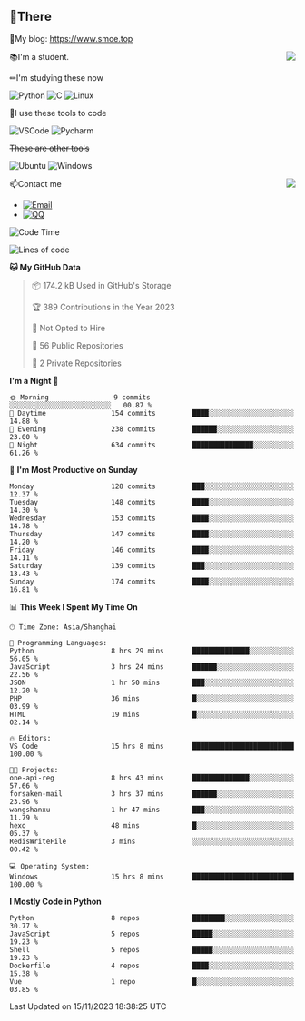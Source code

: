 
## 👏There

📰My blog: https://www.smoe.top

<img align="right" src="https://github-readme-stats.vercel.app/api/top-langs/?username=AkashiCoin"/>


📚I'm a student.

✏I'm studying these now

![Python](https://img.shields.io/badge/-Python-blue?style=flat-square&logo=Python&logoColor=fff)
![C](https://img.shields.io/badge/-C-585858?style=flat-square&logo=C&logoColor=fff)
![Linux](https://img.shields.io/badge/-Linux-black?style=flat-square&logo=Linux&logoColor=fff)

🔨I use these tools to code

![VSCode](https://img.shields.io/badge/-VSCode-blue?style=flat-square&logo=visualstudiocode&logoColor=fff)
![Pycharm](https://img.shields.io/badge/-Pycharm-green?style=flat-square&logo=pycharm&logoColor=fff)

 ~~These are other tools~~

![Ubuntu](https://img.shields.io/badge/-Ubuntu-orange?style=flat-square&logo=Ubuntu&logoColor=fff)
![Windows](https://img.shields.io/badge/-Windows-blue?style=flat-square&logo=Windows&logoColor=fff)

<img align="right" src="https://github-readme-stats.vercel.app/api?username=AkashiCoin" />


📫Contact me

* [![Email](https://img.shields.io/badge/Email-l1040186796@gmail.com-1?style=social&logoColor=fff)](mailto:l1040186796@gmail.com)
* [![QQ](https://img.shields.io/badge/QQ-1040186796-1?style=social&logoColor=fff)](tencent://AddContact/?fromId=45&fromSubId=1&subcmd=all&uin=1040186796&website=www.oicqzone.com)

<!--START_SECTION:waka-->
![Code Time](http://img.shields.io/badge/Code%20Time-991%20hrs%208%20mins-blue)

![Lines of code](https://img.shields.io/badge/From%20Hello%20World%20I%27ve%20Written-242.3%20thousand%20lines%20of%20code-blue)

**🐱 My GitHub Data** 

> 📦 174.2 kB Used in GitHub's Storage 
 > 
> 🏆 389 Contributions in the Year 2023
 > 
> 🚫 Not Opted to Hire
 > 
> 📜 56 Public Repositories 
 > 
> 🔑 2 Private Repositories 
 > 
**I'm a Night 🦉** 

```text
🌞 Morning                9 commits           ░░░░░░░░░░░░░░░░░░░░░░░░░   00.87 % 
🌆 Daytime                154 commits         ████░░░░░░░░░░░░░░░░░░░░░   14.88 % 
🌃 Evening                238 commits         ██████░░░░░░░░░░░░░░░░░░░   23.00 % 
🌙 Night                  634 commits         ███████████████░░░░░░░░░░   61.26 % 
```
📅 **I'm Most Productive on Sunday** 

```text
Monday                   128 commits         ███░░░░░░░░░░░░░░░░░░░░░░   12.37 % 
Tuesday                  148 commits         ████░░░░░░░░░░░░░░░░░░░░░   14.30 % 
Wednesday                153 commits         ████░░░░░░░░░░░░░░░░░░░░░   14.78 % 
Thursday                 147 commits         ████░░░░░░░░░░░░░░░░░░░░░   14.20 % 
Friday                   146 commits         ████░░░░░░░░░░░░░░░░░░░░░   14.11 % 
Saturday                 139 commits         ███░░░░░░░░░░░░░░░░░░░░░░   13.43 % 
Sunday                   174 commits         ████░░░░░░░░░░░░░░░░░░░░░   16.81 % 
```


📊 **This Week I Spent My Time On** 

```text
🕑︎ Time Zone: Asia/Shanghai

💬 Programming Languages: 
Python                   8 hrs 29 mins       ██████████████░░░░░░░░░░░   56.05 % 
JavaScript               3 hrs 24 mins       ██████░░░░░░░░░░░░░░░░░░░   22.56 % 
JSON                     1 hr 50 mins        ███░░░░░░░░░░░░░░░░░░░░░░   12.20 % 
PHP                      36 mins             █░░░░░░░░░░░░░░░░░░░░░░░░   03.99 % 
HTML                     19 mins             █░░░░░░░░░░░░░░░░░░░░░░░░   02.14 % 

🔥 Editors: 
VS Code                  15 hrs 8 mins       █████████████████████████   100.00 % 

🐱‍💻 Projects: 
one-api-reg              8 hrs 43 mins       ██████████████░░░░░░░░░░░   57.66 % 
forsaken-mail            3 hrs 37 mins       ██████░░░░░░░░░░░░░░░░░░░   23.96 % 
wangshanxu               1 hr 47 mins        ███░░░░░░░░░░░░░░░░░░░░░░   11.79 % 
hexo                     48 mins             █░░░░░░░░░░░░░░░░░░░░░░░░   05.37 % 
RedisWriteFile           3 mins              ░░░░░░░░░░░░░░░░░░░░░░░░░   00.42 % 

💻 Operating System: 
Windows                  15 hrs 8 mins       █████████████████████████   100.00 % 
```

**I Mostly Code in Python** 

```text
Python                   8 repos             ████████░░░░░░░░░░░░░░░░░   30.77 % 
JavaScript               5 repos             █████░░░░░░░░░░░░░░░░░░░░   19.23 % 
Shell                    5 repos             █████░░░░░░░░░░░░░░░░░░░░   19.23 % 
Dockerfile               4 repos             ████░░░░░░░░░░░░░░░░░░░░░   15.38 % 
Vue                      1 repo              █░░░░░░░░░░░░░░░░░░░░░░░░   03.85 % 
```




 Last Updated on 15/11/2023 18:38:25 UTC
<!--END_SECTION:waka-->
